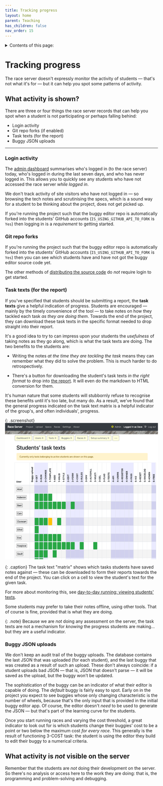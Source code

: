 ```yaml
---
title: Tracking progress
layout: home
parent: Teaching
has_children: false
nav_order: 15
---
```


<details close markdown="block">
  <summary>
    Contents of this page:
  </summary>
  {: .text-delta }
- TOC
{:toc}
</details>

# Tracking progress

The race server doesn't expressly monitor the activity of students — that's not
what it's for — but it can help you spot some patterns of activity.

## What activity is shown?

There are three or four things the race server records that can help you spot
when a student is not participating or perhaps falling behind:

* Login activity
* Git repo forks (if enabled)
* Task texts (for the report)
* Buggy JSON uploads

---

### Login activity

The [admin dashboard](../running/dashboard) summarises who's logged in (to the
race server) today, who's logged in during the last seven days, and who has
never logged in. This allows you to quickly see any students who have not
accessed the race server _while logged in_.

We don't track activity of site visitors who have not logged in — so browsing
the tech notes and scrutinising the specs, which is a sound way for a student
to be thinking about the project, does not get picked up.

If you're running the project such that the buggy editor repo is automatically
forked into the students' GitHub accounts (`IS_USING_GITHUB_API_TO_FORK` is
`Yes`) then logging in is a _requirement_ to getting started.

### Git repo forks

If you're running the project such that the buggy editor repo is automatically
forked into the students' GitHub accounts (`IS_USING_GITHUB_API_TO_FORK` is
`Yes`) then you can see which students have and have not got the buggy editor
source code yet.

The other methods of [distributing the source code](../buggy-editor/distributing-the-code)
do _not_ require login to get started.

###  Task texts (for the report)

If you've specified that students should be submitting a report, the **task
texts** give a helpful indication of progress. Students are encouraged — mainly
by the timely convenience of the tool — to take notes on how they tackled each
task _as they are doing them_. Towards the end of the project, they can
download these task texts in the specific format needed to drop straight into
their report.

It's a good idea to try to can impress upon your students the _usefulness_ of
taking notes as they go along, which is what the task texts are doing. The two
benefits to the students are:

* Writing the notes _at the time they are tackling the task_ means they can
  remember what they did to solve the problem. This is much harder to do
  retrospectively.

* There's a button for downloading the student's task texts _in the right
  format_ to drop into [the report](report). It will even do the markdown to
  HTML conversion for them.

It's human nature that some students will stubbornly refuse to recognise these
benefits until it's too late, but many do. As a result, we've found that the
general progress indicated on the task text matrix is a helpful indicator of
the group's, and often individuals', progress.

{: .screenshot}
![Screenshot of student task texts](/docs/img/screenshots/student-task-texts.png)

{: .caption}
The task text "matrix" shows which tasks students have saved notes against —
these can be downloaded to form their reports towards the end of the project.
You can click on a cell to view the student's text for the given task.

For more about monitoring this, see
[day-to-day running: viewing students' texts](../running/students-texts).

Some students may prefer to take their notes offline, using other tools. That
of course is fine, provided that is what they are doing.

{: .note}
Because we are _not_ doing any assessment on the server, the task texts are
not a mechanism for _knowing_ the progress students are making... but they are
a useful indicator.


### Buggy JSON uploads

We don't keep an audit trail of the buggy uploads. The database contains the
last JSON that was uploaded (for each student), and the last buggy that was 
created as a result of such an upload. These don't always coincide: if a
student uploads bad JSON — that is, JSON that doesn't parse — it will be
saved as the upload, but the buggy won't be updated. 

The sophistication of the buggy can be an indicator of what their editor is
capable of doing. The _default_ buggy is fairly easy to spot. Early on in the
project you expect to see buggies whose only changing characteristic is the
number of wheels, because that's the only input that is provided in the initial
buggy editor app. Of course, the editor doesn't _need_ to be used to generate
the JSON — but that's part of the learning curve for the students.

Once you start running races and varying the cost threshold, a great indicator
to look out for is which students change their buggies' cost to be a point or
two below the maximum cost _for every race_. This generally is the result of
functioning 3-COST task: the student is using the editor they build to edit
their buggy to a numerical criteria.


## What activity is _not_ visible on the server

Remember that the students are _not_ doing their development on the server.
So there's no analysis or access here to the work they are doing: that is, 
the programming and problem-solving and debugging.

